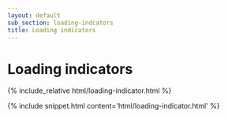 ```yaml
---
layout: default
sub_section: loading-indcators
title: Loading indicators
---
```


# Loading indicators

<div class="site-c-showcase">
{% include_relative html/loading-indicator.html %}
</div>

{% include snippet.html content='html/loading-indicator.html' %}